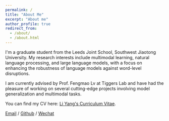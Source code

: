 ```yaml
---
permalink: /
title: "About Me"
excerpt: "About me"
author_profile: true
redirect_from:
  - /about/
  - /about.html
---
```


I'm a graduate student from the Leeds Joint School, Southwest Jiaotong University. My research interests include multimodal learning, natural language processing, and large language models, with a focus on enhancing the robustness of language models against word-level disruptions.

I am currently advised by Prof. Fengmao Lv at Tiggers Lab and have had the pleasure of working on several cutting-edge projects involving model generalization and multimodal tasks.

You can find my CV here: [Li Yang's Curriculum Vitae](../assets/Curriculum_Vitae.pdf).

[Email](el21ly@leeds.ac.uk) / [Github](https://github.com/tbyl) / [Wechat](../images/wechat.jpg) 
